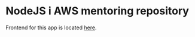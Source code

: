 # NodeJS i AWS mentoring repository

Frontend for this app is located [here](https://github.com/lyolka92/nodejs_aws_mentoring_2021_fe).
